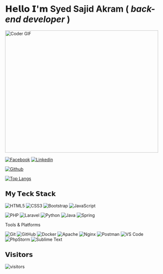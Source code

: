# 𝗛𝗲𝗹𝗹𝗼 𝗜'𝗺 Syed Sajid Akram ( _back-end developer_ )

<img src="https://media.giphy.com/media/SWoSkN6DxTszqIKEqv/giphy.gif" alt="Coder GIF" width="500" height="400">

[![Facebook](https://img.shields.io/badge/-@sajidwarner-%3b5998?style=flat-square&logo=facebook&logoColor=ffffff&labelColor=%3b5998&color=%ffffff)](https://facebook.com/sajidwarner)
[![Linkedin](https://img.shields.io/badge/-@SyedSajidAkramHamja-%231DA1F2?style=flat-square&logo=Linkedin&logoColor=ffffff)](https://www.linkedin.com/in/syed-sajid-akram-hamja-25331163/)

[![Github](https://img.shields.io/badge/-@sajidwarner-%23181717?style=flat-square&logo=github)](https://github.com/sajidwarner)







[![Top Langs](https://github-readme-stats.vercel.app/api/top-langs/?username=sajidwarner&layout=compact&theme=merko)](https://github.com/anuraghazra/github-readme-stats)



## 𝗠𝘆 𝗧𝗲𝗰𝗸 𝗦𝘁𝗮𝗰𝗸

![HTML5](https://img.shields.io/badge/-HTML5-%23E44D27?style=flat-square&logo=html5&logoColor=ffffff)
![CSS3](https://img.shields.io/badge/-CSS3-%231572B6?style=flat-square&logo=css3)
![Bootstrap](https://img.shields.io/badge/-Bootstrap-563D7C?style=flat-square&logo=bootstrap)
![JavaScript](https://img.shields.io/badge/-JavaScript-%23F7DF1C?style=flat-square&logo=javascript&logoColor=000000&labelColor=%23F7DF1C&color=%23FFCE5A)


![PHP](https://img.shields.io/badge/-PHP-%23777BB4?style=flat-square&logo=php&logoColor=white)
![Laravel](https://img.shields.io/badge/-Laravel-%23FF2D20?style=flat-square&logo=laravel&logoColor=white)
![Python](https://img.shields.io/badge/-Python-%233776AB?style=flat-square&logo=python&logoColor=white)
![Java](https://img.shields.io/badge/-Java-%23ED8B00?style=flat-square&logo=java&logoColor=white)
![Spring](https://img.shields.io/badge/-Spring-%236DB33F?style=flat-square&logo=spring&logoColor=white)


Tools & Platforms

![Git](https://img.shields.io/badge/-Git-%23F05032?style=flat-square&logo=git&logoColor=ffffff)
![GitHub](https://img.shields.io/badge/-GitHub-181717?style=flat-square&logo=github)
![Docker](https://img.shields.io/badge/-Docker-%232496ED?style=flat-square&logo=docker&logoColor=ffffff)
![Apache](https://img.shields.io/badge/-Apache-%23D22128?style=flat-square&logo=apache&logoColor=ffffff)
![Nginx](https://img.shields.io/badge/-Nginx-%23009639?style=flat-square&logo=nginx&logoColor=ffffff)
![Postman](https://img.shields.io/badge/-Postman-%23FF6C37?style=flat-square&logo=postman&logoColor=ffffff)
![VS Code](https://img.shields.io/badge/-VSCode-%23007ACC?style=flat-square&logo=visual-studio-code)
![PhpStorm](https://img.shields.io/badge/-PhpStorm-%230077B5?style=flat-square&logo=phpstorm&logoColor=ffffff)
![Sublime Text](https://img.shields.io/badge/-Sublime_Text-%23575757?style=flat-square&logo=sublime-text&logoColor=ff9800)


## 𝗩𝗶𝘀𝗶𝘁𝗼𝗿𝘀

![visitors](https://visitor-badge.glitch.me/badge?page_id=sajidwarner)

<!--
**sajidwarner/sajidwarner** is a ✨ _special_ ✨ repository because its `README.md` (this file) appears on your GitHub profile.

Here are some ideas to get you started:

- 🔭 I’m currently working on ...
- 🌱 I’m currently learning ...
- 👯 I’m looking to collaborate on ...
- 🤔 I’m looking for help with ...
- 💬 Ask me about ...
- 📫 How to reach me: ...
- 😄 Pronouns: ...
- ⚡ Fun fact: ...



[![Top Langs](https://github-readme-stats.vercel.app/api/top-langs/?username=sajidwarner)](https://github.com/anuraghazra/github-readme-stats)
-->
